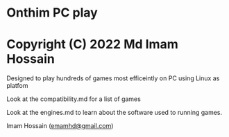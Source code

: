 # Onthim PC play
# Copyright (C) 2022 Md Imam Hossain

Designed to play hundreds of games most efficeintly on PC using Linux as platfom

Look at the compatibility.md for a list of games

Look at the engines.md to learn about the software used to running games.


Imam Hossain (emamhd@gmail.com)

